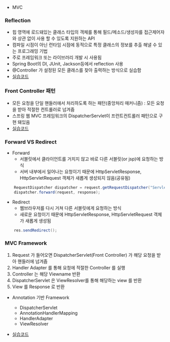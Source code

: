 -   MVC

### Reflection

-   힙 영역에 로드돼있는 클래스 타입의 객체를 통해 필드/메소드/생성자를 접근제어자와 상관 없이 사용 할 수 있도록 지원하는 API
-   컴파일 시점이 아닌 런타임 시점에 동적으로 특정 클래스의 정보를 추출 해낼 수 있는 프로그래밍 기법
-   주로 프레임워크 또는 라이브러리 개발 시 사용됨
-   Spring Boot의 DI, JUnit, Jackson등에서 reflection 사용
-   @Controller 가 설정된 모든 클래스를 찾아 출력하는 방식으로 실습함
-   [실습코드](/src/reflection-practice/)

### Front Controller 패턴

-   모든 요청을 단일 핸들러애서 처리하도록 하는 패턴(중앙처리 매커니즘) : 모든 요청을 받아 적절한 컨트롤러로 넘겨줌
-   스프링 웹 MVC 프레임워크의 DispatcherServlet이 프런트컨트롤러 패턴으로 구현 돼있음
-   [실습코드](/src/frontController-practice/)

### Forward VS Redirect

-   Forward
    -   서블릿에서 클라이언트를 거치지 않고 바로 다른 서블릿(or jsp)에 요청하는 방식
    -   서버 내부에서 일어나는 요청이기 때문에 HttpServletResponse, HttpServletRequest 객체가 새롭게 생성되지 않음(공유됨)

```java
    RequestDispatcher dispatcher = request.getRequestDispatcher("Servlet or JSP");
    dispatcher.forward(request, response);
```

-   Redirect
    -   웹브라우저를 다시 거쳐 다른 서블릿에게 요청하는 방식
    -   새로운 요청이기 때문에 HttpServletResponse, HttpServletRequest 객체가 새롭게 생성됨

```java
    res.sendRedirect();
```

### MVC Framework

1. Request 가 들어오면 DispatcherServlet(Front Controller) 가 해당 요청을 받아 핸들러에 넘겨줌
2. Handler Adapter 를 통해 요청에 적절한 Controller 를 실행
3. Controller 는 해당 Viewname 반환
4. DispatcherServlet 은 ViewResolver를 통해 해당하는 view 를 반환
5. View 를 Response 로 반환

-   Annotation 기반 Framework

    -   DispatcherServlet
    -   AnnotationHandlerMapping
    -   HandlerAdapter
    -   ViewResolver

-   [실습코드](/src/mvc-practice/)
